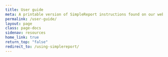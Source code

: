 ```yaml
---
title: User guide
meta: A printable version of SimpleReport instructions found on our website
permalink: /user-guide/
layout: page
class: page-docs
sidenav: resources
home_link: true
return_top: "false"
redirect_to: /using-simplereport/
---
```

